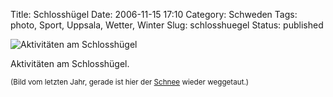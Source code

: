 Title: Schlosshügel
Date: 2006-11-15 17:10
Category: Schweden
Tags: photo, Sport, Uppsala, Wetter, Winter
Slug: schlosshuegel
Status: published

![Aktivitäten am
Schlosshügel](/pic/schneespass.jpg "Aktivitäten am Schlosshügel")

Aktivitäten am Schlosshügel.

<small>(Bild vom letzten Jahr, gerade ist hier der
[Schnee](http://www.fiket.de/2006/10/31/vorgeschmack/) wieder
weggetaut.)</small>

